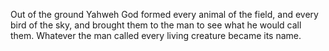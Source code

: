 Out of the ground Yahweh God formed every animal of the field, and every bird of the sky, and brought them to the man to see what he would call them. Whatever the man called every living creature became its name. 